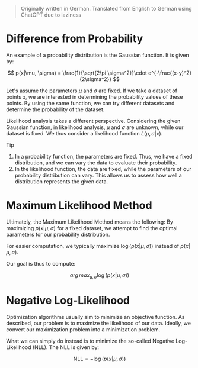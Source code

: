 >  Originally written in German. Translated from English to German using ChatGPT due to laziness

# Difference from Probability

An example of a probability distribution is the Gaussian function. It is given by:

$$
p(x|\mu, \sigma) = \frac{1}{\sqrt{2\pi \sigma^2}}\cdot e^{-\frac{(x-y)^2}{2\sigma^2}}
$$

Let's assume the parameters $\mu$ and $\sigma$ are fixed. If we take a dataset of points $x$, we are interested in determining the probability values of these points. By using the same function, we can try different datasets and determine the probability of the dataset.

Likelihood analysis takes a different perspective. Considering the given Gaussian function, in likelihood analysis, $\mu$ and $\sigma$ are unknown, while our dataset is fixed. We thus consider a likelihood function $L(\mu, \sigma|x)$.

> [!tip]
>
> 1. In a probability function, the parameters are fixed. Thus, we have a fixed distribution, and we can vary the data to evaluate their probability.
> 2. In the likelihood function, the data are fixed, while the parameters of our probability distribution can vary. This allows us to assess how well a distribution represents the given data.

# Maximum Likelihood Method

Ultimately, the Maximum Likelihood Method means the following: By maximizing $p(x|\mu, \sigma)$ for a fixed dataset, we attempt to find the optimal parameters for our probability distribution.

For easier computation, we typically maximize $\log(p(x|\mu, \sigma))$ instead of $p(x|\mu, \sigma)$.

Our goal is thus to compute:

$$
arg\,max_{\mu, \sigma} \log(p(x|\mu, \sigma))
$$

# Negative Log-Likelihood

Optimization algorithms usually aim to minimize an objective function. As described, our problem is to maximize the likelihood of our data. Ideally, we convert our maximization problem into a minimization problem.

What we can simply do instead is to minimize the so-called Negative Log-Likelihood (NLL). The NLL is given by:

$$
\mathrm{NLL} = -\log(p(x|\mu, \sigma))
$$
